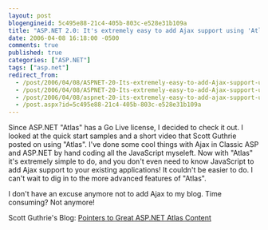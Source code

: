 ```yaml
---
layout: post
blogengineid: 5c495e88-21c4-405b-803c-e528e31b109a
title: "ASP.NET 2.0: It's extremely easy to add Ajax support using 'Atlas'"
date: 2006-04-08 16:18:00 -0500
comments: true
published: true
categories: ["ASP.NET"]
tags: ["asp.net"]
redirect_from: 
  - /post/2006/04/08/ASPNET-20-Its-extremely-easy-to-add-Ajax-support-using-Atlas.aspx
  - /post/2006/04/08/ASPNET-20-Its-extremely-easy-to-add-Ajax-support-using-Atlas
  - /post/2006/04/08/aspnet-20-its-extremely-easy-to-add-ajax-support-using-atlas
  - /post.aspx?id=5c495e88-21c4-405b-803c-e528e31b109a
---
```


Since ASP.NET "Atlas" has a Go Live license, I decided to check it out. I looked at the quick start samples and a short video that Scott Guthrie posted on using "Atlas". I've done some cool things with Ajax in Classic ASP and ASP.NET by hand coding all the JavaScript myseleft. Now with "Atlas" it's extremely simple to do, and you don't even need to know JavaScript to add Ajax support to your existing applications! It couldn't be easier to do. I can't wait to dig in to the more advanced features of "Atlas".

I don't have an excuse anymore not to add Ajax to my blog. Time consuming? Not anymore!

Scott Guthrie's Blog: <a id="viewpost.ascx_TitleUrl" href="http://weblogs.asp.net/scottgu/archive/2006/03/29/441357.aspx">Pointers to Great ASP.NET Atlas Content </a>
